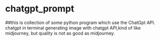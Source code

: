 # chatgpt_prompt

##this is collection of some python program which use the ChatGpt API.
  chatgpt in terminal
  generating image with chatgpt API,kind of like midjourney, but quality is not as good as midjourney.
